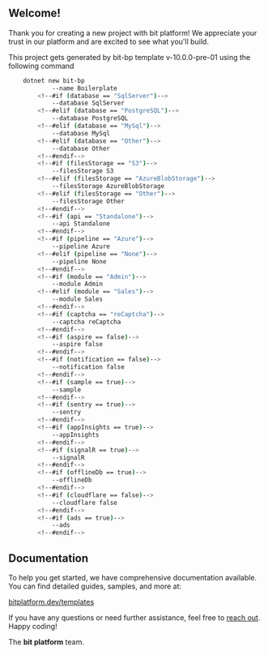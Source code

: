 ## Welcome!

Thank you for creating a new project with bit platform! We appreciate your trust in our platform and are excited to see what you'll build.

This project gets generated by bit-bp template v-10.0.0-pre-01 using the following command
```bash
    dotnet new bit-bp
            --name Boilerplate
        <!--#if (database == "SqlServer")-->
            --database SqlServer
        <!--#elif (database == "PostgreSQL")-->
            --database PostgreSQL
        <!--#elif (database == "MySql")-->
            --database MySql
        <!--#elif (database == "Other")-->
            --database Other
        <!--#endif-->
        <!--#if (filesStorage == "S3")-->
            --filesStorage S3
        <!--#elif (filesStorage == "AzureBlobStorage")-->
            --filesStorage AzureBlobStorage
        <!--#elif (filesStorage == "Other")-->
            --filesStorage Other
        <!--#endif-->
        <!--#if (api == "Standalone")-->
            --api Standalone
        <!--#endif-->
        <!--#if (pipeline == "Azure")-->
            --pipeline Azure
        <!--#elif (pipeline == "None")-->
            --pipeline None
        <!--#endif-->
        <!--#if (module == "Admin")-->
            --module Admin
        <!--#elif (module == "Sales")-->
            --module Sales
        <!--#endif-->
        <!--#if (captcha == "reCaptcha")-->
            --captcha reCaptcha
        <!--#endif-->
        <!--#if (aspire == false)-->
            --aspire false
        <!--#endif-->
        <!--#if (notification == false)-->
            --notification false
        <!--#endif-->
        <!--#if (sample == true)-->
            --sample
        <!--#endif-->
        <!--#if (sentry == true)-->
            --sentry
        <!--#endif-->
        <!--#if (appInsights == true)-->
            --appInsights
        <!--#endif-->
        <!--#if (signalR == true)-->
            --signalR
        <!--#endif-->
        <!--#if (offlineDb == true)-->
            --offlineDb
        <!--#endif-->
        <!--#if (cloudflare == false)-->
            --cloudflare false
        <!--#endif-->
        <!--#if (ads == true)-->
            --ads
        <!--#endif-->
```

## Documentation

To help you get started, we have comprehensive documentation available. You can find detailed guides, samples, and more at:

[bitplatform.dev/templates](https://bitplatform.dev/templates/overview)

If you have any questions or need further assistance, feel free to [reach out](https://github.com/bitfoundation/bitplatform/issues/new/choose). Happy coding!

The **bit platform** team.